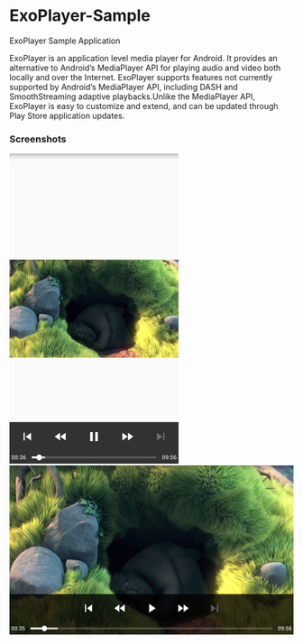 # ExoPlayer-Sample
ExoPlayer Sample Application

ExoPlayer is an application level media player for Android. It provides an alternative to Android’s MediaPlayer API for playing audio and
video both locally and over the Internet. ExoPlayer supports features not currently supported by Android’s MediaPlayer API, including 
DASH and SmoothStreaming adaptive playbacks.Unlike the MediaPlayer API, ExoPlayer is easy to customize and extend, and can be updated 
through Play Store application updates.

<h3>Screenshots</h3>
<p>
  <img src="https://github.com/vinodkamble444/ExoPlayer-Sample/blob/master/screenshots/screen-1.png" width="300" height="550"/>
&nbsp;&nbsp;&nbsp;&nbsp;
  <img src="https://github.com/vinodkamble444/ExoPlayer-Sample/blob/master/screenshots/screen-2.png" width="550" height="300"/>
</p>
